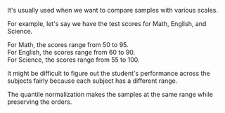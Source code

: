 It's usually used when we want to compare samples with various scales.

For example, let's say we have the test scores for Math, English, and Science.

For Math, the scores range from 50 to 95.<br>
For English, the scores range from 60 to 90.<br>
For Science, the scores range from 55 to 100.

It might be difficult to figure out the student's performance across the subjects fairly because each subject has a different range.

The quantile normalization makes the samples at the same range while preserving the orders.
